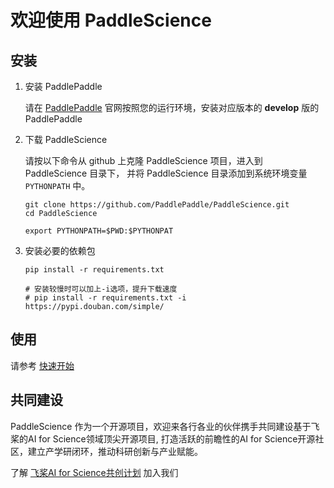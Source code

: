 # 欢迎使用 PaddleScience

## 安装

1. 安装 PaddlePaddle

    请在 [PaddlePaddle](https://www.paddlepaddle.org.cn/install/quick?docurl=/documentation/docs/zh/develop/install/pip/linux-pip.html) 官网按照您的运行环境，安装对应版本的 **develop** 版的 PaddlePaddle

2. 下载 PaddleScience

    请按以下命令从 github 上克隆 PaddleScience 项目，进入到 PaddleScience 目录下，
    并将 PaddleScience 目录添加到系统环境变量 `PYTHONPATH` 中。

    ```shell linenums="1"
    git clone https://github.com/PaddlePaddle/PaddleScience.git
    cd PaddleScience

    export PYTHONPATH=$PWD:$PYTHONPAT
    ```

3. 安装必要的依赖包

    ```shell linenums="1"
    pip install -r requirements.txt

    # 安装较慢时可以加上-i选项，提升下载速度
    # pip install -r requirements.txt -i https://pypi.douban.com/simple/
    ```

## 使用

请参考 [快速开始](./zh/quickstart.md)
<!-- ## Commands

* `mkdocs new [dir-name]` - Create a new project.
* `mkdocs serve` - Start the live-reloading docs server.
* `mkdocs build` - Build the documentation site.
* `mkdocs -h` - Print help message and exit.

## Project layout

    mkdocs.yml    # The configuration file.
    docs/
        index.md  # The documentation homepage.
        ...       # Other markdown pages, images and other files. -->

## 共同建设

PaddleScience 作为一个开源项目，欢迎来各行各业的伙伴携手共同建设基于飞桨的AI for Science领域顶尖开源项目, 打造活跃的前瞻性的AI for Science开源社区，建立产学研闭环，推动科研创新与产业赋能。

了解 [飞桨AI for Science共创计划](https://www.paddlepaddle.org.cn/science) 加入我们
